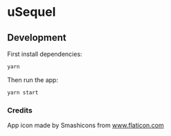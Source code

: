 # uSequel

## Development
First install dependencies:
```bash
yarn
```

Then run the app:
```bash
yarn start
```

### Credits
App icon made by Smashicons from www.flaticon.com
